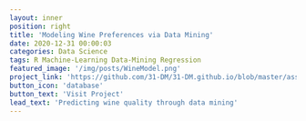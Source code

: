 ```yaml
---
layout: inner
position: right
title: 'Modeling Wine Preferences via Data Mining'
date: 2020-12-31 00:00:03
categories: Data Science
tags: R Machine-Learning Data-Mining Regression
featured_image: '/img/posts/WineModel.png'
project_link: 'https://github.com/31-DM/31-DM.github.io/blob/master/assets/Work/School/Undergrad/Projects/LSDA/README.md'
button_icon: 'database'
button_text: 'Visit Project'
lead_text: 'Predicting wine quality through data mining'
---
```


